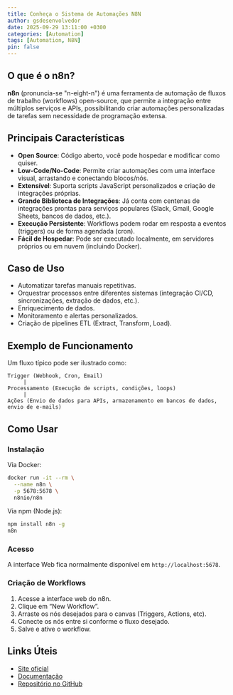 ```yaml
---
title: Conheça o Sistema de Automações N8N
author: gsdesenvolvedor
date: 2025-09-29 13:11:00 +0300
categories: [Automation]
tags: [Automation, N8N]
pin: false
---
```


## O que é o n8n?

**n8n** (pronuncia-se "n-eight-n") é uma ferramenta de automação de fluxos de trabalho (workflows) open-source, que permite a integração entre múltiplos serviços e APIs, possibilitando criar automações personalizadas de tarefas sem necessidade de programação extensa.

## Principais Características

- **Open Source**: Código aberto, você pode hospedar e modificar como quiser.
- **Low-Code/No-Code**: Permite criar automações com uma interface visual, arrastando e conectando blocos/nós.
- **Extensível**: Suporta scripts JavaScript personalizados e criação de integrações próprias.
- **Grande Biblioteca de Integrações**: Já conta com centenas de integrações prontas para serviços populares (Slack, Gmail, Google Sheets, bancos de dados, etc.).
- **Execução Persistente**: Workflows podem rodar em resposta a eventos (triggers) ou de forma agendada (cron).
- **Fácil de Hospedar**: Pode ser executado localmente, em servidores próprios ou em nuvem (incluindo Docker).

## Caso de Uso

- Automatizar tarefas manuais repetitivas.
- Orquestrar processos entre diferentes sistemas (integração CI/CD, sincronizações, extração de dados, etc.).
- Enriquecimento de dados.
- Monitoramento e alertas personalizados.
- Criação de pipelines ETL (Extract, Transform, Load).

## Exemplo de Funcionamento

Um fluxo típico pode ser ilustrado como:

```
Trigger (Webhook, Cron, Email)
     |
Processamento (Execução de scripts, condições, loops)
     |
Ações (Envio de dados para APIs, armazenamento em bancos de dados, envio de e-mails)
```

## Como Usar

### Instalação

Via Docker:
```bash
docker run -it --rm \
  --name n8n \
  -p 5678:5678 \
  n8nio/n8n
```

Via npm (Node.js):
```bash
npm install n8n -g
n8n
```

### Acesso

A interface Web fica normalmente disponível em `http://localhost:5678`.

### Criação de Workflows

1. Acesse a interface web do n8n.
2. Clique em “New Workflow”.
3. Arraste os nós desejados para o canvas (Triggers, Actions, etc).
4. Conecte os nós entre si conforme o fluxo desejado.
5. Salve e ative o workflow.

## Links Úteis

- [Site oficial](https://n8n.io/)
- [Documentação](https://docs.n8n.io/)
- [Repositório no GitHub](https://github.com/n8n-io/n8n)
